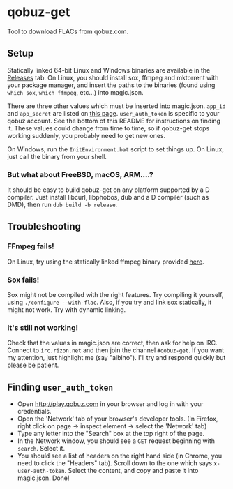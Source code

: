 # qobuz-get

Tool to download FLACs from qobuz.com.

## Setup

Statically linked 64-bit Linux and Windows binaries are available in the [Releases](https://git.fuwafuwa.moe/albino/qobuz-get/releases) tab. On Linux, you should install sox, ffmpeg and mktorrent with your package manager, and insert the paths to the binaries (found using `which sox`, `which ffmpeg`, etc...) into magic.json.

There are three other values which must be inserted into magic.json. `app_id` and `app_secret` are listed on [this page](http://shell.cyberia.is/~albino/qobuz-creds.html). `user_auth_token` is specific to your qobuz account. See the bottom of this README for instructions on finding it. These values could change from time to time, so if qobuz-get stops working suddenly, you probably need to get new ones.

On Windows, run the `InitEnvironment.bat` script to set things up. On Linux, just call the binary from your shell.

### But what about FreeBSD, macOS, ARM....?

It should be easy to build qobuz-get on any platform supported by a D compiler. Just install libcurl, libphobos, dub and a D compiler (such as DMD), then run `dub build -b release`.

## Troubleshooting

### FFmpeg fails!

On Linux, try using the statically linked ffmpeg binary provided [here](https://shell.cyberia.is/~albino/ffmpeg).

### Sox fails!

Sox might not be compiled with the right features. Try compiling it yourself, using `./configure --with-flac`. Also, if you try and link sox statically, it might not work. Try with dynamic linking.

### It's still not working!

Check that the values in magic.json are correct, then ask for help on IRC. Connect to `irc.rizon.net` and then join the channel `#qobuz-get`. If you want my attention, just highlight me (say "albino"). I'll try and respond quickly but please be patient.

## Finding `user_auth_token`

 * Open http://play.qobuz.com in your browser and log in with your credentials.
 * Open the 'Network' tab of your browser's developer tools. (In Firefox, right click on page -> inspect element -> select the 'Network' tab)
 * Type any letter into the "Search" box at the top right of the page.
 * In the Network window, you should see a `GET` request beginning with `search`. Select it.
 * You should see a list of headers on the right hand side (in Chrome, you need to click the "Headers" tab). Scroll down to the one which says `x-user-auth-token`. Select the content, and copy and paste it into magic.json. Done!
